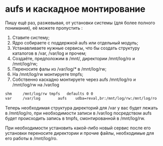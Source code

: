 # aufs и каскадное монтирование

Пишу ещё раз, разжевывая, от установки системы (для более полного понимания), её можете пропустить :

1. Ставите систему;
2. Ядро собираете с поддержкой aufs или отдельный модуль;
3. Устанавливаете нужные сервисы, что бы создать структуру каталогов в /var, /var/log и прочем;
4. Создаёте, предположим в /mnt/, директории /mnt/log/ro и /mnt/log/rw;
5. Переносите фалы из /var/log/* в /mnt/log/rw;
6. На /mnt/log/rw монтируете tmpfs;
7. Собственно каскадно монтируете через aufs /mnt/log/ro и /mnt/log/rw на /var/log

```sh
shm     /mnt/log/rw tmpfs   defaults 0 0
var     /var/log        aufs    udba=reval,br:/mnt/log/rw:/mnt/log/ro  0 0
```
Теперь необходимая структура директорий для /var у вас будет лежать в /mnt/log/ro, при необходимости записи в /var/log посредством aufs будет происходить запись в tmpfs, смонтированной в /mnt/log/rw.

При необходимости установить какой-либо новый сервис после его установки переносите директории и прочие файлы, необходимые для его работы в /mnt/log/ro.
